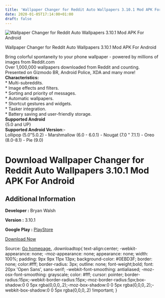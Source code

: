 ```yaml
---
title: 'Wallpaper Changer for Reddit Auto Wallpapers 3.10.1 Mod APK For Android'
date: 2020-01-05T17:14:00+01:00
draft: false
---
```


![Wallpaper Changer for Reddit Auto Wallpapers 3.10.1 Mod APK For Android](https://i0.wp.com/apkhome.net/wp-content/uploads/2020/01/Wallpaper-Changer-for-Reddit-Auto-Wallpapers-3.10.1-Mod.png "Wallpaper Changer for Reddit Auto Wallpapers 3.10.1 Mod APK For Android")

  

Wallpaper Changer for Reddit Auto Wallpapers 3.10.1 Mod APK For Android

Bring colorful spontaneity to your phone wallpaper - powered by millions of images from Reddit.com  
Over 1,000,000 wallpapers downloaded from Reddit and counting. Presented on Gizmodo BR, Android Police, XDA and many more!  
**Characteristics:**  
\* Multi-subreddits.  
\* Image effects and filters.  
\* Sorting and priority of messages.  
\* Automatic wallpapers.  
\* Shortcut gestures and widgets.  
\* Tasker integration.  
\* Battery saving and user-friendly storage.  
**Supported Android**  
{5.0 and UP}  
**Supported Android Version**:-  
Lollipop (5.0"5.0.2) - Marshmallow (6.0 - 6.0.1) - Nougat (7.0 " 7.1.1) - Oreo (8.0-8.1) - Pie (9.0)

Download Wallpaper Changer for Reddit Auto Wallpapers 3.10.1 Mod APK For Android
================================================================================

Additional Information
----------------------

**Developer :** Bryan Walsh

**Version :** 3.10.1

**Google Play :** [PlayStore](https://play.google.com/store/apps/details?id=com.bryanwalsh.redditwallpaper2)

  

[Download Now](https://store4app.co/post/wallpaper-changer-for-reddit-auto-wallpapers-3-10-1-mod-apk-for-android_1578147385)

  
Source: [Go homepage.](https://store4app.co/post/wallpaper-changer-for-reddit-auto-wallpapers-3-10-1-mod-apk-for-android_1578147385) .downloadtop{ text-align:center; -webkit-appearance: none; -moz-appearance: none; appearance: none; width: 100%; padding: 9px 9px 11px 13px; background-color: #0EBD3F; border: none; color:#fff; border-radius: 3px; outline: none; font-weight;bold; font: 20px 'Open Sans', sans-serif; -webkit-font-smoothing: antialiased; -moz-osx-font-smoothing: grayscale; color: #fff; cursor: pointer; border-radius:15px;-webkit-border-radius:15px;-moz-border-radius:5px;box-shadow:0 0 5px rgba(0,0,0,.2);-moz-box-shadow:0 0 5px rgba(0,0,0,.2);-webkit-box-shadow:0 0 5px rgba(0,0,0,.2) !important; }